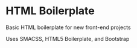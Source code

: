 HTML Boilerplate
===========

Basic HTML boilerplate for new front-end projects

Uses SMACSS, HTML5 Boilerplate, and Bootstrap
